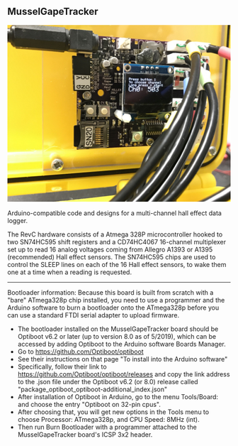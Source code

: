 MusselGapeTracker
-------------------
![MusselGapeTracker circuit board](Images/MusselGapeTracker_board.png)

Arduino-compatible code and designs for a multi-channel hall effect data logger. 

The RevC hardware consists of a Atmega 328P microcontroller hooked to two SN74HC595 shift registers
and a CD74HC4067 16-channel multiplexer set up to read 16 analog voltages coming from
Allegro A1393 or A1395 (recommended) Hall effect sensors. The SN74HC595 chips are used to control the SLEEP lines on each of the 16 Hall effect sensors, to wake them one at a time when a reading is requested. 

------
Bootloader information:
Because this board is built from scratch with a "bare" ATmega328p chip installed,
you need to use a programmer and the Arduino software to burn a bootloader
onto the ATmega328p before you can use a standard FTDI serial adapter to upload 
firmware.

* The bootloader installed on the MusselGapeTracker board should be Optiboot v6.2 or later (up to version 8.0 as of 5/2019), which can be accessed by adding Optiboot to the Arduino software Boards Manager.
* Go to https://github.com/Optiboot/optiboot 
* See their instructions on that page "To install into the Arduino software"
* Specifically, follow their link to https://github.com/Optiboot/optiboot/releases and copy the link address to the .json file under the Optiboot v6.2 (or 8.0) release called  "package_optiboot_optiboot-additional_index.json"
* After installation of Optiboot in Arduino, go to the menu Tools/Board: and choose the entry "Optiboot on 32-pin cpus". 
* After choosing that, you will get new options in the Tools menu to choose Processor: ATmega328p, and CPU Speed: 8MHz (int).
* Then run Burn Bootloader with a programmer attached to the MusselGapeTracker board's ICSP 3x2 header.
